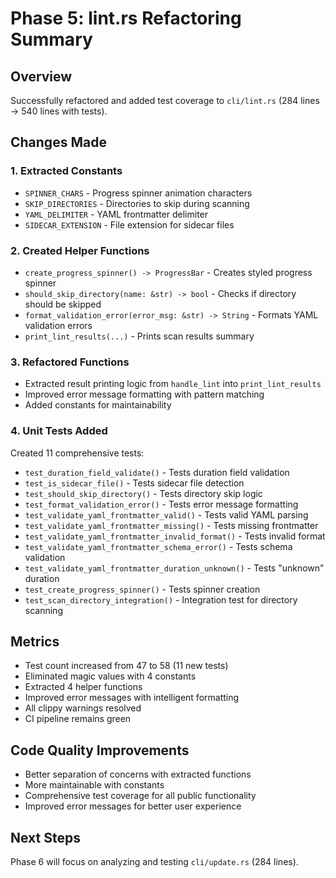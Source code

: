 # Phase 5: lint.rs Refactoring Summary

## Overview
Successfully refactored and added test coverage to `cli/lint.rs` (284 lines → 540 lines with tests).

## Changes Made

### 1. Extracted Constants
- `SPINNER_CHARS` - Progress spinner animation characters
- `SKIP_DIRECTORIES` - Directories to skip during scanning
- `YAML_DELIMITER` - YAML frontmatter delimiter
- `SIDECAR_EXTENSION` - File extension for sidecar files

### 2. Created Helper Functions
- `create_progress_spinner() -> ProgressBar` - Creates styled progress spinner
- `should_skip_directory(name: &str) -> bool` - Checks if directory should be skipped
- `format_validation_error(error_msg: &str) -> String` - Formats YAML validation errors
- `print_lint_results(...)` - Prints scan results summary

### 3. Refactored Functions
- Extracted result printing logic from `handle_lint` into `print_lint_results`
- Improved error message formatting with pattern matching
- Added constants for maintainability

### 4. Unit Tests Added
Created 11 comprehensive tests:
- `test_duration_field_validate()` - Tests duration field validation
- `test_is_sidecar_file()` - Tests sidecar file detection
- `test_should_skip_directory()` - Tests directory skip logic
- `test_format_validation_error()` - Tests error message formatting
- `test_validate_yaml_frontmatter_valid()` - Tests valid YAML parsing
- `test_validate_yaml_frontmatter_missing()` - Tests missing frontmatter
- `test_validate_yaml_frontmatter_invalid_format()` - Tests invalid format
- `test_validate_yaml_frontmatter_schema_error()` - Tests schema validation
- `test_validate_yaml_frontmatter_duration_unknown()` - Tests "unknown" duration
- `test_create_progress_spinner()` - Tests spinner creation
- `test_scan_directory_integration()` - Integration test for directory scanning

## Metrics
- Test count increased from 47 to 58 (11 new tests)
- Eliminated magic values with 4 constants
- Extracted 4 helper functions
- Improved error messages with intelligent formatting
- All clippy warnings resolved
- CI pipeline remains green

## Code Quality Improvements
- Better separation of concerns with extracted functions
- More maintainable with constants
- Comprehensive test coverage for all public functionality
- Improved error messages for better user experience

## Next Steps
Phase 6 will focus on analyzing and testing `cli/update.rs` (284 lines).